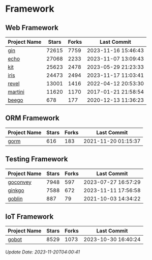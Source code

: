 # Framework

## Web Framework
| Project Name | Stars | Forks | Last Commit |
| ------------ | ----- | ----- | ----------- |
| [gin](https://github.com/gin-gonic/gin) | 72615 | 7759 | 2023-11-16 15:46:43 |
| [echo](https://github.com/labstack/echo) | 27068 | 2233 | 2023-11-07 13:09:43 |
| [kit](https://github.com/go-kit/kit) | 25623 | 2478 | 2023-05-29 21:23:33 |
| [iris](https://github.com/kataras/iris) | 24473 | 2494 | 2023-11-17 11:03:41 |
| [revel](https://github.com/revel/revel) | 13001 | 1416 | 2022-04-12 20:53:30 |
| [martini](https://github.com/go-martini/martini) | 11620 | 1170 | 2017-01-21 21:58:54 |
| [beego](https://github.com/astaxie/beego) | 678 | 177 | 2020-12-13 11:36:23 |

## ORM Framework
| Project Name | Stars | Forks | Last Commit |
| ------------ | ----- | ----- | ----------- |
| [gorm](https://github.com/jinzhu/gorm) | 616 | 183 | 2021-11-20 01:15:37 |

## Testing Framework
| Project Name | Stars | Forks | Last Commit |
| ------------ | ----- | ----- | ----------- |
| [goconvey](https://github.com/smartystreets/goconvey) | 7948 | 597 | 2023-07-27 16:57:29 |
| [ginkgo](https://github.com/onsi/ginkgo) | 7588 | 672 | 2023-11-11 17:56:58 |
| [goblin](https://github.com/franela/goblin) | 887 | 79 | 2021-10-03 14:34:22 |

## IoT Framework
| Project Name | Stars | Forks | Last Commit |
| ------------ | ----- | ----- | ----------- |
| [gobot](https://github.com/hybridgroup/gobot) | 8529 | 1073 | 2023-10-30 16:40:24 |

*Update Date: 2023-11-20T04:00:41*